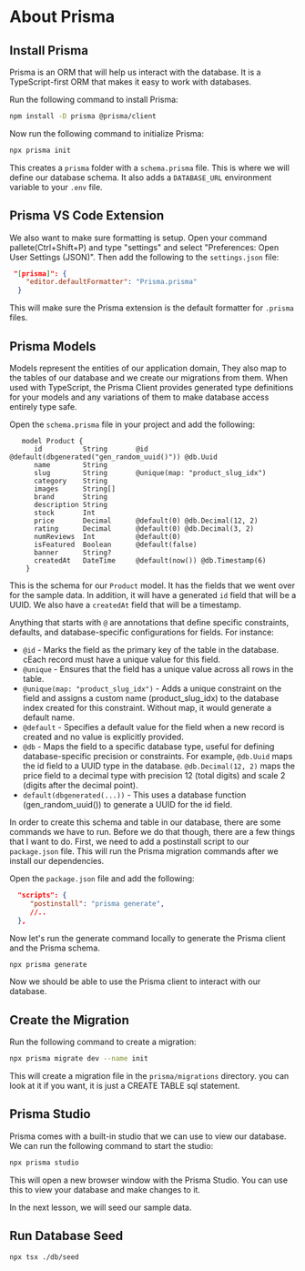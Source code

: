 # About Prisma

## Install Prisma

Prisma is an ORM that will help us interact with the database. It is a TypeScript-first ORM that makes it easy to work with databases.

Run the following command to install Prisma:

```bash
npm install -D prisma @prisma/client
```

Now run the following command to initialize Prisma:

```bash
npx prisma init
```

This creates a `prisma` folder with a `schema.prisma` file. This is where we will define our database schema. It also adds a `DATABASE_URL` environment variable to your `.env` file.

## Prisma VS Code Extension

We also want to make sure formatting is setup. Open your command pallete(Ctrl+Shift+P) and type "settings" and select "Preferences: Open User Settings (JSON)". Then add the following to the `settings.json` file:

```json
 "[prisma]": {
    "editor.defaultFormatter": "Prisma.prisma"
  }
```

This will make sure the Prisma extension is the default formatter for `.prisma` files.

## Prisma Models

Models represent the entities of our application domain, They also map to the tables of our database and we create our migrations from them. When used with TypeScript, the Prisma Client provides generated type definitions for your models and any variations of them to make database access entirely type safe.

Open the `schema.prisma` file in your project and add the following:

```prisma
   model Product {
      id          String       @id @default(dbgenerated("gen_random_uuid()")) @db.Uuid
      name        String
      slug        String       @unique(map: "product_slug_idx")
      category    String
      images      String[]
      brand       String
      description String
      stock       Int
      price       Decimal      @default(0) @db.Decimal(12, 2)
      rating      Decimal      @default(0) @db.Decimal(3, 2)
      numReviews  Int          @default(0)
      isFeatured  Boolean      @default(false)
      banner      String?
      createdAt   DateTime     @default(now()) @db.Timestamp(6)
    }
```

This is the schema for our `Product` model. It has the fields that we went over for the sample data. In addition, it will have a generated `id` field that will be a UUID. We also have a `createdAt` field that will be a timestamp.

Anything that starts with `@` are annotations that define specific constraints, defaults, and database-specific configurations for fields. For instance:

- `@id` - Marks the field as the primary key of the table in the database. cEach record must have a unique value for this field.
- `@unique` - Ensures that the field has a unique value across all rows in the table.
- `@unique(map: "product_slug_idx")` - Adds a unique constraint on the field and assigns a custom name (product_slug_idx) to the database index created for this constraint. Without map, it would generate a default name.
- `@default` - Specifies a default value for the field when a new record is created and no value is explicitly provided.
- `@db` - Maps the field to a specific database type, useful for defining database-specific precision or constraints. For example, `@db.Uuid` maps the id field to a UUID type in the database. `@db.Decimal(12, 2)` maps the price field to a decimal type with precision 12 (total digits) and scale 2 (digits after the decimal point).
- `default(dbgenerated(...))` - This uses a database function (gen_random_uuid()) to generate a UUID for the id field.

In order to create this schema and table in our database, there are some commands we have to run. Before we do that though, there are a few things that I want to do. First, we need to add a postinstall script to our `package.json` file. This will run the Prisma migration commands after we install our dependencies.

Open the `package.json` file and add the following:

```json
  "scripts": {
     "postinstall": "prisma generate",
     //..
  },
```

Now let's run the generate command locally to generate the Prisma client and the Prisma schema.

```bash
npx prisma generate
```

Now we should be able to use the Prisma client to interact with our database.

## Create the Migration

Run the following command to create a migration:

```bash
npx prisma migrate dev --name init
```

This will create a migration file in the `prisma/migrations` directory. you can look at it if you want, it is just a CREATE TABLE sql statement.

## Prisma Studio

Prisma comes with a built-in studio that we can use to view our database. We can run the following command to start the studio:

```bash
npx prisma studio
```

This will open a new browser window with the Prisma Studio. You can use this to view your database and make changes to it.

In the next lesson, we will seed our sample data.

## Run Database Seed

```bash
npx tsx ./db/seed
```
